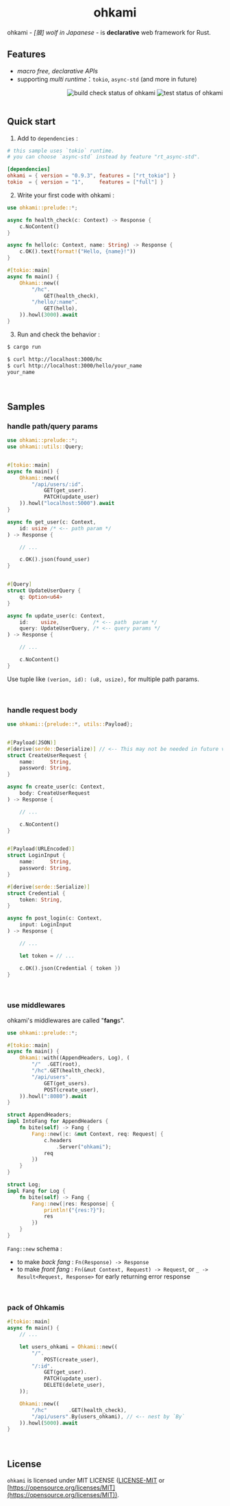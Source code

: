 <div align="center">
    <h1>ohkami</h1>
</div>

ohkami *- [狼] wolf in Japanese -* is **declarative** web framework for Rust.

## Features
- *macro free, declarative APIs*
- supporting *multi runtime*：`tokio`, `async-std` (and more in future)

<div align="right">
    <img alt="build check status of ohkami" src="https://github.com/kana-rus/ohkami/actions/workflows/check.yml/badge.svg"/>
    <img alt="test status of ohkami" src="https://github.com/kana-rus/ohkami/actions/workflows/test.yml/badge.svg"/>
</div>

<br/>

## Quick start
1. Add to `dependencies` :

```toml
# this sample uses `tokio` runtime.
# you can choose `async-std` instead by feature "rt_async-std".

[dependencies]
ohkami = { version = "0.9.3", features = ["rt_tokio"] }
tokio  = { version = "1",     features = ["full"] }
```

2. Write your first code with ohkami :

```rust
use ohkami::prelude::*;

async fn health_check(c: Context) -> Response {
    c.NoContent()
}

async fn hello(c: Context, name: String) -> Response {
    c.OK().text(format!("Hello, {name}!"))
}

#[tokio::main]
async fn main() {
    Ohkami::new((
        "/hc".
            GET(health_check),
        "/hello/:name".
            GET(hello),
    )).howl(3000).await
}
```

3. Run and check the behavior :

```sh
$ cargo run
```
```sh
$ curl http://localhost:3000/hc
$ curl http://localhost:3000/hello/your_name
your_name
```

<br/>

## Samples

### handle path/query params
```rust
use ohkami::prelude::*;
use ohkami::utils::Query;


#[tokio::main]
async fn main() {
    Ohkami::new((
        "/api/users/:id".
            GET(get_user).
            PATCH(update_user)
    )).howl("localhost:5000").await
}

async fn get_user(c: Context,
    id: usize /* <-- path param */
) -> Response {

    // ...

    c.OK().json(found_user)
}


#[Query]
struct UpdateUserQuery {
    q: Option<u64>
}

async fn update_user(c: Context,
    id:    usize,           /* <-- path  param */
    query: UpdateUserQuery, /* <-- query params */
) -> Response {

    // ...

    c.NoContent()
}
```
Use tuple like `(verion, id): (u8, usize),` for multiple path params.

<br/>

### handle request body
```rust
use ohkami::{prelude::*, utils::Payload};


#[Payload(JSON)]
#[derive(serde::Deserialize)] // <-- This may not be needed in future version
struct CreateUserRequest {
    name:     String,
    password: String,
}

async fn create_user(c: Context,
    body: CreateUserRequest
) -> Response {

    // ...

    c.NoContent()
}


#[Payload(URLEncoded)]
struct LoginInput {
    name:     String,
    password: String,
}

#[derive(serde::Serialize)]
struct Credential {
    token: String,
}

async fn post_login(c: Context,
    input: LoginInput
) -> Response {

    // ...

    let token = // ...

    c.OK().json(Credential { token })
}
```

<br/>

### use middlewares
ohkami's middlewares are called "**fang**s".

```rust
use ohkami::prelude::*;

#[tokio::main]
async fn main() {
    Ohkami::with((AppendHeaders, Log), (
        "/"  .GET(root),
        "/hc".GET(health_check),
        "/api/users".
            GET(get_users).
            POST(create_user),
    )).howl(":8080").await
}

struct AppendHeaders;
impl IntoFang for AppendHeaders {
    fn bite(self) -> Fang {
        Fang::new(|c: &mut Context, req: Request| {
            c.headers
                .Server("ohkami");
            req
        })
    }
}

struct Log;
impl Fang for Log {
    fn bite(self) -> Fang {
        Fang::new(|res: Response| {
            println!("{res:?}");
            res
        })
    }
}
```
`Fang::new` schema :

- to make *back fang* : `Fn(Response) -> Response`
- to make *front fang* : `Fn(&mut Context, Request) -> Request`, or `_ -> Result<Request, Response>` for early returning error response

<br/>

### pack of Ohkamis
```rust
#[tokio::main]
async fn main() {
    // ...

    let users_ohkami = Ohkami::new((
        "/".
            POST(create_user),
        "/:id".
            GET(get_user).
            PATCH(update_user).
            DELETE(delete_user),
    ));

    Ohkami::new((
        "/hc"       .GET(health_check),
        "/api/users".By(users_ohkami), // <-- nest by `By`
    )).howl(5000).await
}
```

<br/>

## License
`ohkami` is licensed under MIT LICENSE ([LICENSE-MIT](https://github.com/kana-rus/ohkami/blob/main/LICENSE-MIT) or [https://opensource.org/licenses/MIT](https://opensource.org/licenses/MIT)).
